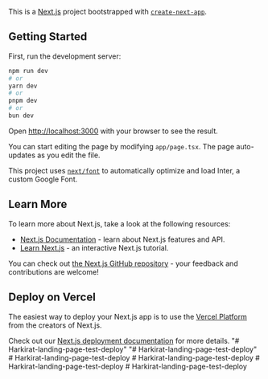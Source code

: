 This is a [Next.js](https://nextjs.org/) project bootstrapped with [`create-next-app`](https://github.com/vercel/next.js/tree/canary/packages/create-next-app).

## Getting Started

First, run the development server:

```bash
npm run dev
# or
yarn dev
# or
pnpm dev
# or
bun dev
```

Open [http://localhost:3000](http://localhost:3000) with your browser to see the result.

You can start editing the page by modifying `app/page.tsx`. The page auto-updates as you edit the file.

This project uses [`next/font`](https://nextjs.org/docs/basic-features/font-optimization) to automatically optimize and load Inter, a custom Google Font.

## Learn More

To learn more about Next.js, take a look at the following resources:

- [Next.js Documentation](https://nextjs.org/docs) - learn about Next.js features and API.
- [Learn Next.js](https://nextjs.org/learn) - an interactive Next.js tutorial.

You can check out [the Next.js GitHub repository](https://github.com/vercel/next.js/) - your feedback and contributions are welcome!

## Deploy on Vercel

The easiest way to deploy your Next.js app is to use the [Vercel Platform](https://vercel.com/new?utm_medium=default-template&filter=next.js&utm_source=create-next-app&utm_campaign=create-next-app-readme) from the creators of Next.js.

Check out our [Next.js deployment documentation](https://nextjs.org/docs/deployment) for more details.
"# Harkirat-landing-page-test-deploy" 
"# Harkirat-landing-page-test-deploy" 
#   H a r k i r a t - l a n d i n g - p a g e - t e s t - d e p l o y  
 #   H a r k i r a t - l a n d i n g - p a g e - t e s t - d e p l o y  
 #   H a r k i r a t - l a n d i n g - p a g e - t e s t - d e p l o y  
 #   H a r k i r a t - l a n d i n g - p a g e - t e s t - d e p l o y  
 